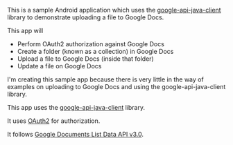 This is a sample Android application which uses the [google-api-java-client](http://code.google.com/p/google-api-java-client/) library to demonstrate uploading a file to Google Docs.

This app will

*  Perform OAuth2 authorization against Google Docs
*  Create a folder (known as a collection) in Google Docs
*  Upload a file to Google Docs (inside that folder)
*  Update a file on Google Docs

I'm creating this sample app because there is very little in the way of examples on uploading to Google Docs and using the google-api-java-client library.


This app uses the [google-api-java-client](http://code.google.com/p/google-api-java-client/) library.

It uses [OAuth2](https://developers.google.com/accounts/docs/OAuth2InstalledApp) for authorization.

It follows [Google Documents List Data API v3.0](http://code.google.com/apis/documents/docs/3.0/developers_guide_protocol.html).